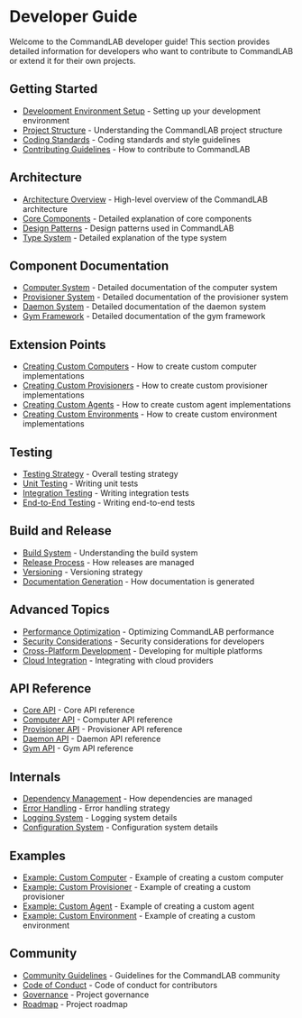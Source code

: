 # Developer Guide

Welcome to the CommandLAB developer guide! This section provides detailed information for developers who want to contribute to CommandLAB or extend it for their own projects.

## Getting Started

- [Development Environment Setup](environment_setup.md) - Setting up your development environment
- [Project Structure](project_structure.md) - Understanding the CommandLAB project structure
- [Coding Standards](coding_standards.md) - Coding standards and style guidelines
- [Contributing Guidelines](contributing.md) - How to contribute to CommandLAB

## Architecture

- [Architecture Overview](architecture_overview.md) - High-level overview of the CommandLAB architecture
- [Core Components](core_components.md) - Detailed explanation of core components
- [Design Patterns](design_patterns.md) - Design patterns used in CommandLAB
- [Type System](type_system.md) - Detailed explanation of the type system

## Component Documentation

- [Computer System](computer_system.md) - Detailed documentation of the computer system
- [Provisioner System](provisioners.md) - Detailed documentation of the provisioner system
- [Daemon System](daemon_system.md) - Detailed documentation of the daemon system
- [Gym Framework](gym_framework.md) - Detailed documentation of the gym framework

## Extension Points

- [Creating Custom Computers](custom_computers.md) - How to create custom computer implementations
- [Creating Custom Provisioners](custom_provisioners.md) - How to create custom provisioner implementations
- [Creating Custom Agents](custom_agents.md) - How to create custom agent implementations
- [Creating Custom Environments](custom_environments.md) - How to create custom environment implementations

## Testing

- [Testing Strategy](testing_strategy.md) - Overall testing strategy
- [Unit Testing](unit_testing.md) - Writing unit tests
- [Integration Testing](integration_testing.md) - Writing integration tests
- [End-to-End Testing](e2e_testing.md) - Writing end-to-end tests

## Build and Release

- [Build System](build_system.md) - Understanding the build system
- [Release Process](release_process.md) - How releases are managed
- [Versioning](versioning.md) - Versioning strategy
- [Documentation Generation](documentation_generation.md) - How documentation is generated

## Advanced Topics

- [Performance Optimization](performance_optimization.md) - Optimizing CommandLAB performance
- [Security Considerations](security_considerations.md) - Security considerations for developers
- [Cross-Platform Development](cross_platform_development.md) - Developing for multiple platforms
- [Cloud Integration](cloud_integration.md) - Integrating with cloud providers

## API Reference

- [Core API](api_core.md) - Core API reference
- [Computer API](api_computers.md) - Computer API reference
- [Provisioner API](api_provisioners.md) - Provisioner API reference
- [Daemon API](api_daemon.md) - Daemon API reference
- [Gym API](api_gym.md) - Gym API reference

## Internals

- [Dependency Management](dependency_management.md) - How dependencies are managed
- [Error Handling](error_handling.md) - Error handling strategy
- [Logging System](logging_system.md) - Logging system details
- [Configuration System](configuration_system.md) - Configuration system details

## Examples

- [Example: Custom Computer](example_custom_computer.md) - Example of creating a custom computer
- [Example: Custom Provisioner](example_custom_provisioner.md) - Example of creating a custom provisioner
- [Example: Custom Agent](example_custom_agent.md) - Example of creating a custom agent
- [Example: Custom Environment](example_custom_environment.md) - Example of creating a custom environment

## Community

- [Community Guidelines](community_guidelines.md) - Guidelines for the CommandLAB community
- [Code of Conduct](code_of_conduct.md) - Code of conduct for contributors
- [Governance](governance.md) - Project governance
- [Roadmap](roadmap.md) - Project roadmap 